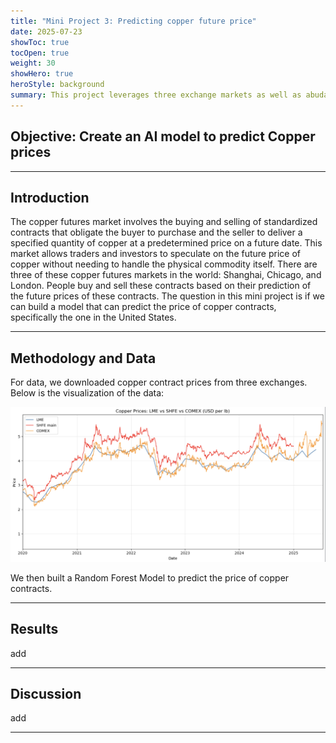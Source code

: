 ```yaml
---
title: "Mini Project 3: Predicting copper future price"
date: 2025-07-23
showToc: true
tocOpen: true
weight: 30
showHero: true
heroStyle: background 
summary: This project leverages three exchange markets as well as abudant data on the Internet to build a predictive model for U.S. copper contract prices.
---
```

<style>
.article-content,
#TableOfContents a {
  color: black;
}

/* Dark mode */
.dark .article-content,
.dark #TableOfContents a {
  color: white;
}
</style>
## Objective: Create an AI model to predict Copper prices
---

## Introduction
The copper futures market involves the buying and selling of standardized contracts that obligate the buyer to purchase and the seller to deliver a specified quantity of copper at a predetermined price on a future date. This market allows traders and investors to speculate on the future price of copper without needing to handle the physical commodity itself. There are three of these copper futures markets in the world: Shanghai, Chicago, and London. People buy and sell these contracts based on their prediction of the future prices of these contracts. The question in this mini project is if we can build a model that can predict the price of copper contracts, specifically the one in the United States.

---

## Methodology and Data
For data, we downloaded copper contract prices from three exchanges. Below is the visualization of the data:

![Copper Contract Prices](map.jpg)

We then built a Random Forest Model to predict the price of copper contracts. 

---

## Results
add

---

## Discussion
add

---
